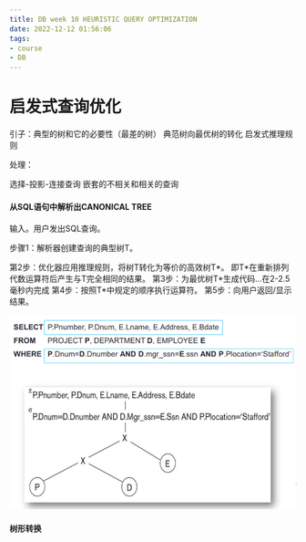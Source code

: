 ```yaml
---
title: DB week 10 HEURISTIC QUERY OPTIMIZATION
date: 2022-12-12 01:56:06
tags:
- course
- DB
---
```


# 启发式查询优化

引子：典型的树和它的必要性（最差的树）
典范树向最优树的转化
启发式推理规则

处理：

选择-投影-连接查询
嵌套的不相关和相关的查询

#### 从SQL语句中解析出CANONICAL TREE

输入。用户发出SQL查询。

步骤1：解析器创建查询的典型树T。

第2步：优化器应用推理规则，将树T转化为等价的高效树T\*。
即T\*在重新排列代数运算符后产生与T完全相同的结果。
第3步：为最优树T\*生成代码...在2-2.5毫秒内完成
第4步：按照T\*中规定的顺序执行运算符。
第5步：向用户返回/显示结果。

![image-20221212023523286](DB-week-10-HEURISTIC-QUERY-OPTIMIZATION/image-20221212023523286.png)

#### 树形转换
